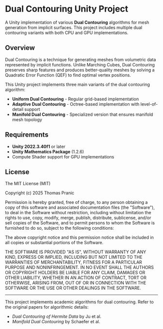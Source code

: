 # Dual Contouring Unity Project

A Unity implementation of various **Dual Contouring** algorithms for mesh generation from implicit surfaces. This project includes multiple dual contouring variants with both CPU and GPU implementations.

## Overview

Dual Contouring is a technique for generating meshes from volumetric data represented by implicit functions. Unlike Marching Cubes, Dual Contouring preserves sharp features and produces better-quality meshes by solving a Quadratic Error Function (QEF) to find optimal vertex positions.

This Unity project implements three main variants of the dual contouring algorithm:

- **Uniform Dual Contouring** - Regular grid-based implementation
- **Adaptive Dual Contouring** - Octree-based implementation with level-of-detail support
- **Manifold Dual Contouring** - Specialized version that ensures manifold mesh topology

## Requirements

- **Unity 2022.3.40f1** or later
- **Unity Mathematics Package** (1.2.6)
- Compute Shader support for GPU implementations

## License

The MIT License (MIT)

Copyright (c) 2025 Thomas Pranic

Permission is hereby granted, free of charge, to any person obtaining a copy of this software and associated documentation files (the "Software"), to deal in the Software without restriction, including without limitation the rights to use, copy, modify, merge, publish, distribute, sublicense, and/or sell copies of the Software, and to permit persons to whom the Software is furnished to do so, subject to the following conditions:

The above copyright notice and this permission notice shall be included in all copies or substantial portions of the Software.

THE SOFTWARE IS PROVIDED "AS IS", WITHOUT WARRANTY OF ANY KIND, EXPRESS OR IMPLIED, INCLUDING BUT NOT LIMITED TO THE WARRANTIES OF MERCHANTABILITY, FITNESS FOR A PARTICULAR PURPOSE AND NONINFRINGEMENT. IN NO EVENT SHALL THE AUTHORS OR COPYRIGHT HOLDERS BE LIABLE FOR ANY CLAIM, DAMAGES OR OTHER LIABILITY, WHETHER IN AN ACTION OF CONTRACT, TORT OR OTHERWISE, ARISING FROM, OUT OF OR IN CONNECTION WITH THE SOFTWARE OR THE USE OR OTHER DEALINGS IN THE SOFTWARE.

---

This project implements academic algorithms for dual contouring. Refer to the original papers for algorithmic details:

- *Dual Contouring of Hermite Data* by Ju et al.
- *Manifold Dual Contouring* by Schaefer et al.